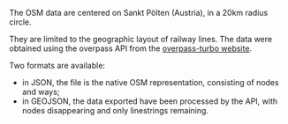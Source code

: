 The OSM data are centered on Sankt Pölten (Austria), in a 20km radius circle.

They are limited to the geographic layout of railway lines. The data were obtained using the overpass API from the [overpass-turbo website](https://overpass-turbo.eu/).

Two formats are available:
* in JSON, the file is the native OSM representation, consisting of nodes and ways;
* in GEOJSON, the data exported have been processed by the API, with nodes disappearing and only linestrings remaining.
